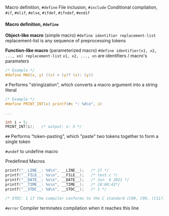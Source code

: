 Macro definition, `#define`
File inclusion, `#include`
Conditional compilation, `#if`, `#elif`, `#else`, `#ifdef`, `#ifndef`, `#endif`

#### Macro definition, `#define`

__Object-like macro__ (simple macro)
`#define identifier replacement-list`
replacement-list is any sequence of preprocessing tokens

__Function-like macro__ (parameterized macro)
`#define identifier(x1, x2, ..., xn) replacement-list`
`x1, x2, ..., xn` are identifiers / macro's parameters
```c
/* Example */
#define MAX(x, y) ((x) > (y)? (x): (y))
```

`#`
Performs "stringization", which converts a macro argument into a string literal
```c
/* Example */
#define PRINT_INT(x) printf(#x ": %d\n", x)

...

int i = 5;
PRINT_INT(i);   /* output: x: 5 */
```

`##`
Performs "token-pasting", which "paste" two tokens together to form a single token

`#undef` to undefine macro

Predefined Macros
```c
printf("__LINE__: %d\n", __LINE__);   /* 27 */
printf("__FILE__: %s\n", __FILE__);   /* test.c */
printf("__DATE__: %s\n", __DATE__);   /* Jun  6 2021 */
printf("__TIME__: %s\n", __TIME__);   /* 18:00:42*/
printf("__STDC__: %d\n", __STDC__);   /* 1 */

/* STDC: 1 if the compiler conforms to the C standard (C89, C99, (C11?))*/
```

`#error` Compiler terminates compilation when it reaches this line